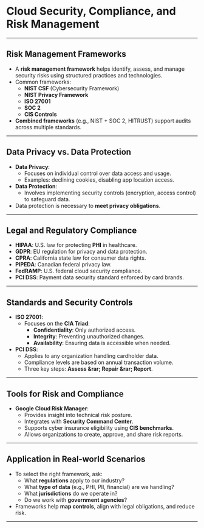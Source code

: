 # Cloud Security, Compliance, and Risk Management

---

## Risk Management Frameworks
- A **risk management framework** helps identify, assess, and manage security risks using structured practices and technologies.
- Common frameworks:
  - **NIST CSF** (Cybersecurity Framework)
  - **NIST Privacy Framework**
  - **ISO 27001**
  - **SOC 2**
  - **CIS Controls**
- **Combined frameworks** (e.g., NIST + SOC 2, HITRUST) support audits across multiple standards.

---

## Data Privacy vs. Data Protection
- **Data Privacy**:
  - Focuses on individual control over data access and usage.
  - Examples: declining cookies, disabling app location access.
- **Data Protection**:
  - Involves implementing security controls (encryption, access control) to safeguard data.
- Data protection is necessary to **meet privacy obligations**.

---

## Legal and Regulatory Compliance
- **HIPAA**: U.S. law for protecting **PHI** in healthcare.
- **GDPR**: EU regulation for privacy and data protection.
- **CPRA**: California state law for consumer data rights.
- **PIPEDA**: Canadian federal privacy law.
- **FedRAMP**: U.S. federal cloud security compliance.
- **PCI DSS**: Payment data security standard enforced by card brands.

---

## Standards and Security Controls
- **ISO 27001**:
  - Focuses on the **CIA Triad**:
    - **Confidentiality**: Only authorized access.
    - **Integrity**: Preventing unauthorized changes.
    - **Availability**: Ensuring data is accessible when needed.
- **PCI DSS**:
  - Applies to any organization handling cardholder data.
  - Compliance levels are based on annual transaction volume.
  - Three key steps: **Assess &rar; Repair &rar; Report**.

---

## Tools for Risk and Compliance
- **Google Cloud Risk Manager**:
  - Provides insight into technical risk posture.
  - Integrates with **Security Command Center**.
  - Supports cyber insurance eligibility using **CIS benchmarks**.
  - Allows organizations to create, approve, and share risk reports.

---

## Application in Real-world Scenarios
- To select the right framework, ask:
  - What **regulations** apply to our industry?
  - What **type of data** (e.g., PHI, PII, financial) are we handling?
  - What **jurisdictions** do we operate in?
  - Do we work with **government agencies**?
- Frameworks help **map controls**, align with legal obligations, and reduce risk.

---




